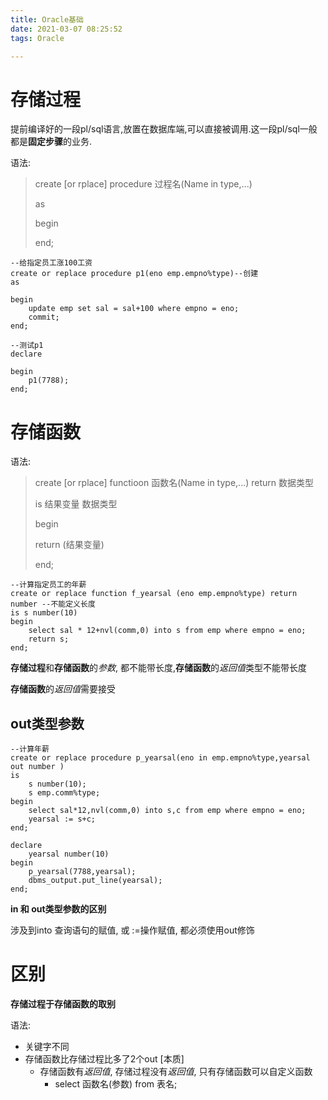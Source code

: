 ```yaml
---
title: Oracle基础
date: 2021-03-07 08:25:52
tags: Oracle

---
```


# 存储过程

<!--more-->

提前编译好的一段pl/sql语言,放置在数据库端,可以直接被调用.这一段pl/sql一般都是**固定步骤**的业务.

语法:

>create [or rplace] procedure 过程名(Name in type,...)
>
>as
>
>begin
>
>end;

```plsql
--给指定员工涨100工资
create or replace procedure p1(eno emp.empno%type)--创建
as

begin
	update emp set sal = sal+100 where empno = eno;
	commit;
end;
```

```plsql
--测试p1
declare

begin
	p1(7788);
end;
```



# 存储函数

语法:

> create [or rplace] functioon 函数名(Name in type,...) return 数据类型 
>
> is 结果变量 数据类型
>
> begin
>
> return (结果变量)
>
> end;

```plsql
--计算指定员工的年薪
create or replace function f_yearsal (eno emp.empno%type) return number --不能定义长度
is s number(10)
begin
	select sal * 12+nvl(comm,0) into s from emp where empno = eno;
	return s;
end;
```

**存储过程**和**存储函数**的*参数*, 都不能带长度,**存储函数**的*返回值*类型不能带长度

**存储函数**的*返回值*需要接受



## out类型参数

```plsql
--计算年薪
create or replace procedure p_yearsal(eno in emp.empno%type,yearsal out number )
is
	s number(10);
	s emp.comm%type;
begin
	select sal*12,nvl(comm,0) into s,c from emp where empno = eno;
	yearsal := s+c;
end;
```

```plsql
declare
	yearsal number(10)
begin
	p_yearsal(7788,yearsal);
	dbms_output.put_line(yearsal);
end;
```

**in 和 out类型参数的区别**

涉及到into 查询语句的赋值, 或 :=操作赋值,  都必须使用out修饰

# 区别

**存储过程于存储函数的取别**

语法:  

* 关键字不同
* 存储函数比存储过程比多了2个out [本质]
  * 存储函数有*返回值*, 存储过程没有*返回值*, 只有存储函数可以自定义函数
    * select 函数名(参数) from 表名;

